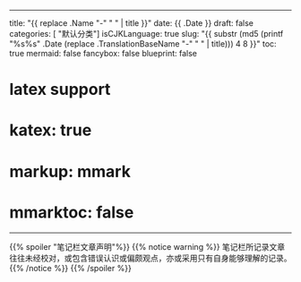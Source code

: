 
---
title: "{{ replace .Name "-" " " | title }}"
date: {{ .Date }}
draft: false
categories: [ "默认分类"]
isCJKLanguage: true
slug: "{{ substr (md5 (printf "%s%s" .Date (replace .TranslationBaseName "-" " " | title))) 4 8 }}"
toc: true
mermaid: false
fancybox: false
blueprint: false
# latex support
# katex: true
# markup: mmark
# mmarktoc: false 
---


{{% spoiler "笔记栏文章声明"%}} 
    {{% notice warning %}}
    笔记栏所记录文章往往未经校对，或包含错误认识或偏颇观点，亦或采用只有自身能够理解的记录。
    {{% /notice %}}
{{% /spoiler %}}